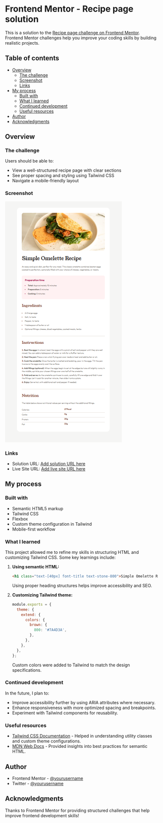 # Frontend Mentor - Recipe page solution

This is a solution to the [Recipe page challenge on Frontend Mentor](https://www.frontendmentor.io/challenges/recipe-page-KiTsR8QQKm). Frontend Mentor challenges help you improve your coding skills by building realistic projects.

## Table of contents

- [Overview](#overview)
  - [The challenge](#the-challenge)
  - [Screenshot](#screenshot)
  - [Links](#links)
- [My process](#my-process)
  - [Built with](#built-with)
  - [What I learned](#what-i-learned)
  - [Continued development](#continued-development)
  - [Useful resources](#useful-resources)
- [Author](#author)
- [Acknowledgments](#acknowledgments)

## Overview

### The challenge

Users should be able to:

- View a well-structured recipe page with clear sections
- See proper spacing and styling using Tailwind CSS
- Navigate a mobile-friendly layout

### Screenshot

![](./design/recipe-main-screenshot.png)

### Links

- Solution URL: [Add solution URL here](https://github.com/HiroanaP/recipe-page.git)
- Live Site URL: [Add live site URL here](https://hiroanap.github.io/recipe-page/)

## My process

### Built with

- Semantic HTML5 markup
- Tailwind CSS
- Flexbox
- Custom theme configuration in Tailwind
- Mobile-first workflow

### What I learned

This project allowed me to refine my skills in structuring HTML and customizing Tailwind CSS. Some key learnings include:

1. **Using semantic HTML:**
   ```html
   <h1 class="text-[40px] font-title text-stone-800">Simple Omelette Recipe</h1>
   ```
   Using proper heading structures helps improve accessibility and SEO.

2. **Customizing Tailwind theme:**
   ```javascript
   module.exports = {
     theme: {
       extend: {
         colors: {
           brown: {
             800: '#7A4D3A',
           },
         },
       },
     },
   };
   ```
   Custom colors were added to Tailwind to match the design specifications.

### Continued development

In the future, I plan to:
- Improve accessibility further by using ARIA attributes where necessary.
- Enhance responsiveness with more optimized spacing and breakpoints.
- Experiment with Tailwind components for reusability.

### Useful resources

- [Tailwind CSS Documentation](https://tailwindcss.com/docs) - Helped in understanding utility classes and custom theme configurations.
- [MDN Web Docs](https://developer.mozilla.org/en-US/) - Provided insights into best practices for semantic HTML.

## Author

- Frontend Mentor - [@yourusername](https://www.frontendmentor.io/profile/yourusername)
- Twitter - [@yourusername](https://www.twitter.com/yourusername)

## Acknowledgments

Thanks to Frontend Mentor for providing structured challenges that help improve frontend development skills!

